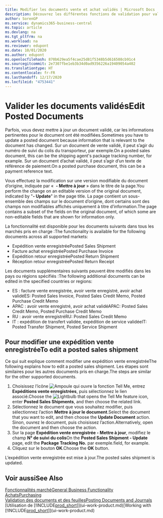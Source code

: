 ```yaml
---
title: Modifier les documents vente et achat validés | Microsoft Docs
description: Découvrez les différentes fonctions de validation pour valider les documents achat et comment mettre à jour les documents validés.
author: SorenGP
ms.service: dynamics365-business-central
ms.topic: article
ms.devlang: na
ms.tgt_pltfrm: na
ms.workload: na
ms.reviewer: edupont
ms.date: 10/01/2020
ms.author: edupont
ms.openlocfilehash: 870b629ea5f4cae25d81f5348b5d616508cb91c4
ms.sourcegitcommit: 2e7307fbe1eb3b34d0ad9356226a19409054a402
ms.translationtype: HT
ms.contentlocale: fr-FR
ms.lasthandoff: 12/17/2020
ms.locfileid: "4753441"
---
```

# <a name="edit-posted-documents"></a><span data-ttu-id="5edad-103">Valider les documents validés</span><span class="sxs-lookup"><span data-stu-id="5edad-103">Edit Posted Documents</span></span>

<span data-ttu-id="5edad-104">Parfois, vous devez mettre à jour un document validé, car les informations pertinentes pour le document ont été modifiées.</span><span class="sxs-lookup"><span data-stu-id="5edad-104">Sometimes you have to update a posted document because information that is relevant to the document has changed.</span></span> <span data-ttu-id="5edad-105">Sur un document de vente validé, il peut s’agir du numéro de suivi du colis du transporteur, par exemple.</span><span class="sxs-lookup"><span data-stu-id="5edad-105">On a posted sales document, this can be the shipping agent's package tracking number, for example.</span></span> <span data-ttu-id="5edad-106">Sur un document d’achat validé, il peut s’agir d’un texte de référence de paiement.</span><span class="sxs-lookup"><span data-stu-id="5edad-106">On a posted purchase document, this can be a payment reference text.</span></span>

<span data-ttu-id="5edad-107">Vous effectuez la modification sur une version modifiable du document d’origine, indiquée par «  **- Mettre à jour** » dans le titre de la page.</span><span class="sxs-lookup"><span data-stu-id="5edad-107">You perform the change on an editable version of the original document, indicated by "**- Update**" in the page title.</span></span> <span data-ttu-id="5edad-108">La page contient un sous-ensemble des champs sur le document d’origine, dont certains sont des champs non modifiables affichés uniquement à titre d’information.</span><span class="sxs-lookup"><span data-stu-id="5edad-108">The page contains a subset of the fields on the original document, of which some are non-editable fields that are shown for information only.</span></span>

<span data-ttu-id="5edad-109">La fonctionnalité est disponible pour les documents suivants dans tous les marchés pris en charge :</span><span class="sxs-lookup"><span data-stu-id="5edad-109">The functionality is available for the following documents across all supported markets:</span></span>

- <span data-ttu-id="5edad-110">Expédition vente enregistrée</span><span class="sxs-lookup"><span data-stu-id="5edad-110">Posted Sales Shipment</span></span>
- <span data-ttu-id="5edad-111">Facture achat enregistrée</span><span class="sxs-lookup"><span data-stu-id="5edad-111">Posted Purchase Invoice</span></span>
- <span data-ttu-id="5edad-112">Expédition retour enregistrée</span><span class="sxs-lookup"><span data-stu-id="5edad-112">Posted Return Shipment</span></span>
- <span data-ttu-id="5edad-113">Réception retour enregistrée</span><span class="sxs-lookup"><span data-stu-id="5edad-113">Posted Return Receipt</span></span>

<span data-ttu-id="5edad-114">Les documents supplémentaires suivants peuvent être modifiés dans les pays ou régions spécifiés :</span><span class="sxs-lookup"><span data-stu-id="5edad-114">The following additional documents can be edited in the specified countries or regions:</span></span>

- <span data-ttu-id="5edad-115">ES : facture vente enregistrée, avoir vente enregistré, avoir achat validé</span><span class="sxs-lookup"><span data-stu-id="5edad-115">ES: Posted Sales Invoice, Posted Sales Credit Memo, Posted Purchase Credit Memo</span></span>
- <span data-ttu-id="5edad-116">APAC : avoir vente enregistré, avoir achat validé</span><span class="sxs-lookup"><span data-stu-id="5edad-116">APAC: Posted Sales Credit Memo, Posted Purchase Credit Memo</span></span>
- <span data-ttu-id="5edad-117">RU : avoir vente enregistré</span><span class="sxs-lookup"><span data-stu-id="5edad-117">RU: Posted Sales Credit Memo</span></span>
- <span data-ttu-id="5edad-118">IT : expédition de transfert validée, expédition de service validée</span><span class="sxs-lookup"><span data-stu-id="5edad-118">IT: Posted Transfer Shipment, Posted Service Shipment</span></span>

## <a name="to-edit-a-posted-sales-shipment"></a><span data-ttu-id="5edad-119">Pour modifier une expédition vente enregistrée</span><span class="sxs-lookup"><span data-stu-id="5edad-119">To edit a posted sales shipment</span></span>

<span data-ttu-id="5edad-120">Ce qui suit explique comment modifier une expédition vente enregistrée</span><span class="sxs-lookup"><span data-stu-id="5edad-120">The following explains how to edit a posted sales shipment.</span></span> <span data-ttu-id="5edad-121">Les étapes sont similaires pour les autres documents pris en charge.</span><span class="sxs-lookup"><span data-stu-id="5edad-121">The steps are similar for the other supported documents.</span></span>

1. <span data-ttu-id="5edad-122">Choisissez l’icône ![Ampoule qui ouvre la fonction Tell Me](media/ui-search/search_small.png "Dites-moi ce que vous voulez faire"), entrez **Expéditions vente enregistrées**, puis sélectionnez le lien associé.</span><span class="sxs-lookup"><span data-stu-id="5edad-122">Choose the ![Lightbulb that opens the Tell Me feature](media/ui-search/search_small.png "Tell me what you want to do") icon, enter **Posted Sales Shipments**, and then choose the related link.</span></span>
2. <span data-ttu-id="5edad-123">Sélectionnez le document que vous souhaitez modifier, puis sélectionnez l’action **Mettre à jour le document**.</span><span class="sxs-lookup"><span data-stu-id="5edad-123">Select the document that you want to edit, and then choose the **Update Document** action.</span></span> <span data-ttu-id="5edad-124">Sinon, ouvrez le document, puis choisissez l’action.</span><span class="sxs-lookup"><span data-stu-id="5edad-124">Alternatively, open the document and then choose the action.</span></span>
3. <span data-ttu-id="5edad-125">Sur la page **Expédition vente enregistrée - Mettre à jour**, modifiez le champ **N° de suivi du colis**</span><span class="sxs-lookup"><span data-stu-id="5edad-125">On the **Posted Sales Shipment - Update** page, edit the **Package Tracking No.**</span></span> <span data-ttu-id="5edad-126">par exemple.</span><span class="sxs-lookup"><span data-stu-id="5edad-126">field, for example.</span></span>
4. <span data-ttu-id="5edad-127">Cliquez sur le bouton **OK**.</span><span class="sxs-lookup"><span data-stu-id="5edad-127">Choose the **OK** button.</span></span>

<span data-ttu-id="5edad-128">L’expédition vente enregistrée est mise à jour.</span><span class="sxs-lookup"><span data-stu-id="5edad-128">The posted sales shipment is updated.</span></span>

## <a name="see-also"></a><span data-ttu-id="5edad-129">Voir aussi</span><span class="sxs-lookup"><span data-stu-id="5edad-129">See Also</span></span>

[<span data-ttu-id="5edad-130">Fonctionnalités marché</span><span class="sxs-lookup"><span data-stu-id="5edad-130">General Business Functionality</span></span>](ui-across-business-areas.md)  
[<span data-ttu-id="5edad-131">Achats</span><span class="sxs-lookup"><span data-stu-id="5edad-131">Purchasing</span></span>](purchasing-manage-purchasing.md)  
[<span data-ttu-id="5edad-132">Validation des documents et des feuilles</span><span class="sxs-lookup"><span data-stu-id="5edad-132">Posting Documents and Journals</span></span>](ui-post-documents-journals.md)  
<span data-ttu-id="5edad-133">[Utilisation de [!INCLUDE[prod_short](includes/prod_short.md)]](ui-work-product.md)</span><span class="sxs-lookup"><span data-stu-id="5edad-133">[Working with [!INCLUDE[prod_short](includes/prod_short.md)]](ui-work-product.md)</span></span>  
